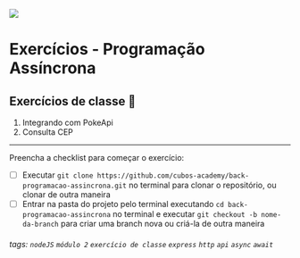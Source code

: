 ![](https://i.imgur.com/xG74tOh.png)

# Exercícios - Programação Assíncrona

## Exercícios de classe 🏫

1. Integrando com PokeApi
2. Consulta CEP

---

Preencha a checklist para começar o exercício:
-   [ ] Executar `git clone https://github.com/cubos-academy/back-programacao-assincrona.git` no terminal para clonar o repositório, ou clonar de outra maneira
-   [ ] Entrar na pasta do projeto pelo terminal executando `cd back-programacao-assincrona` no terminal e executar `git checkout -b nome-da-branch` para criar uma branch nova ou criá-la de outra maneira

###### tags: `nodeJS` `módulo 2` `exercício de classe` `express` `http` `api` `async` `await`
